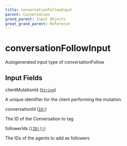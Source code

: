 ```yaml
---
title: conversationFollowInput
parent: Conversation
grand_parent: Input Objects
great_grand_parent: Reference
---
```


<h1>conversationFollowInput</h1>

Autogenerated input type of conversationFollow

<h2>Input Fields</h2>

<div class="field-entry ">
  <span id="client_mutation_id" class="field-name anchored">clientMutationId (<code><a href="/docs/reference/scalar/string">String</a></code>)</span>

  <div class="description-wrapper">
   <p>A unique identifier for the client performing the mutation.</p>

  </div>
</div>

<div class="field-entry ">
  <span id="conversation_id" class="field-name anchored">conversationId (<code><a href="/docs/reference/scalar/id">ID!</a></code>)</span>

  <div class="description-wrapper">
   <p>The ID of the Conversation to tag</p>

  </div>
</div>

<div class="field-entry ">
  <span id="follower_ids" class="field-name anchored">followerIds (<code><a href="/docs/reference/scalar/id">[ID!]!</a></code>)</span>

  <div class="description-wrapper">
   <p>The IDs of the agents to add as followers</p>

  </div>
</div>

